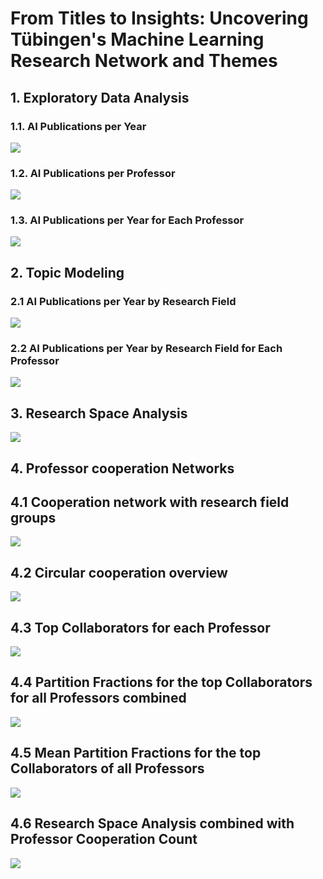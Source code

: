# From Titles to Insights: Uncovering Tübingen's Machine Learning Research Network and Themes

## 1. Exploratory Data Analysis

### 1.1. AI Publications per Year

![](analysis/plots/publications_per_year.png)

### 1.2. AI Publications per Professor

![](analysis/plots/publications_per_professors.png)

### 1.3. AI Publications per Year for Each Professor

![](analysis/plots/publications_per_professor.gif)

## 2. Topic Modeling

### 2.1 AI Publications per Year by Research Field

![](analysis/plots/publications_per_research_fields.png)

### 2.2 AI Publications per Year by Research Field for Each Professor

![](analysis/plots/publications_per_professor_by_research_field.gif)

## 3. Research Space Analysis

![](analysis/plots/research_space.gif)

## 4. Professor cooperation Networks

## 4.1 Cooperation network with research field groups

![](analysis/plots/prof_group_network.png)

## 4.2 Circular cooperation overview

![](analysis/plots/prof_circle_network.png)

## 4.3 Top Collaborators for each Professor

![](analysis/plots/professor_collaborators_importance.gif)

## 4.4 Partition Fractions for the top Collaborators for all Professors combined

![](analysis/plots/collaboration_fractions_boxplot.png)

## 4.5 Mean Partition Fractions for the top Collaborators of all Professors

![](analysis/plots/average_collab_fractions.png)

## 4.6 Research Space Analysis combined with Professor Cooperation Count

![](analysis/plots/researche_space_network.gif)

